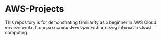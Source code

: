 # AWS-Projects
This repository is for demonstrating familiarity as a beginner in AWS Cloud environments.
I'm a passionate developer with a strong interest in cloud computing.
